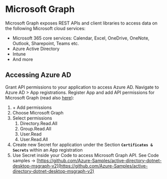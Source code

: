 # Microsoft Graph

Microsoft Graph exposes REST APIs and client libraries to access data on the following Microsoft cloud services:

* Microsoft 365 core services: Calendar, Excel, OneDrive, OneNote, Outlook, Sharepoint, Teams etc.
* Azure Active Directory
* Intune
* And more

## Accessing Azure AD

Grant API permissions to your application to access Azure AD. Navigate to Azure AD > App registrations. Register App and add API permissions for Microsoft Graph (read also [here](../../../../cloud/azure/broken-reference/)):

1. \+ Add permissions
2. Choose Microsoft Graph
3. Select permissions
   1. Directory.Read.All
   2. Group.Read.All
   3. User.Read
   4. User.Read.All
4. Create new Secret for application under the Section **`Certificates & Secrets`** within an App registration
5. Use Secret inside your Code to access Microsoft Graph API. See Code samples -> [https://github.com/Azure-Samples/active-directory-dotnet-desktop-msgraph-v2](https://github.com/Azure-Samples/active-directory-dotnet-desktop-msgraph-v2)
